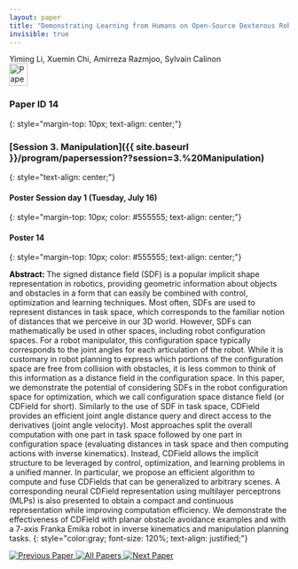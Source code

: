 ```yaml
---
layout: paper
title: "Demonstrating Learning from Humans on Open-Source Dexterous Robot Hands"
invisible: true
---
```

<div class="paper-authors">
<div class="paper-author-box">
    <div class="paper-author-name">Yiming Li, Xuemin Chi, Amirreza Razmjoo, Sylvain Calinon</div>
    <div class="paper-author-uni"></div>
</div>

</div><div class="paper-pdf">
<div> <a href="http://www.roboticsproceedings.org/rss19/p14.pdf"><img src="{{ site.baseurl }}/images/paper_link.png" alt="Paper Website" width = "33"  height = "40"/></a> </div>
</div>

### Paper ID 14
{: style="margin-top: 10px; text-align: center;"}

### [Session 3. Manipulation]({{ site.baseurl }}/program/papersession??session=3.%20Manipulation)
{: style="text-align: center;"}

#### Poster Session day 1 (Tuesday, July 16)
{: style="margin-top: 10px; color: #555555; text-align: center;"}

#### Poster 14
{: style="margin-top: 10px; color: #555555; text-align: center;"}

<b style="color: black;">Abstract: </b>The signed distance field (SDF) is a popular implicit shape representation in robotics, providing geometric information about objects and obstacles in a form that can easily be combined with control, optimization and learning techniques. Most often, SDFs are used to represent distances in task space, which corresponds to the familiar notion of distances that we perceive in our 3D world. However, SDFs can mathematically be used in other spaces, including robot configuration spaces. For a robot manipulator, this configuration space typically corresponds to the joint angles for each articulation of the robot. While it is customary in robot planning to express which portions of the configuration space are free from collision with obstacles, it is less common to think of this information as a distance field in the configuration space. In this paper, we demonstrate the potential of considering SDFs in the robot configuration space for optimization, which we call configuration space distance field (or CDField for short). Similarly to the use of SDF in task space, CDField provides an efficient joint angle distance query and direct access to the derivatives (joint angle velocity). Most approaches split the overall computation with one part in task space followed by one part in configuration space (evaluating distances in task space and then computing actions with inverse kinematics). Instead, CDField allows the implicit structure to be leveraged by control, optimization, and learning problems in a unified manner. In particular, we propose an efficient algorithm to compute and fuse CDFields that can be generalized to arbitrary scenes. A corresponding neural CDField representation using multilayer perceptrons (MLPs) is also presented to obtain a compact and continuous representation while improving computation efficiency. We demonstrate the effectiveness of CDField with planar obstacle avoidance examples and with a 7-axis Franka Emika robot in inverse kinematics and manipulation planning tasks.
{: style="color:gray; font-size: 120%; text-align: justified;"}


<div class="paper-menu">
<a href="{{ site.baseurl }}/program/papers/013/"> <img src="{{ site.baseurl }}/images/previous_paper_icon.png" alt="Previous Paper" title="Previous Paper"/> </a>
<a href="{{ site.baseurl }}/program/papers"><img src="{{ site.baseurl }}/images/overview_icon.png" alt="All Papers" title="All Papers"/> </a>
<a href="{{ site.baseurl }}/program/papers/015/"> <img src="{{ site.baseurl }}/images/next_paper_icon.png" alt="Next Paper" title="Next Paper"/> </a>

</div>
